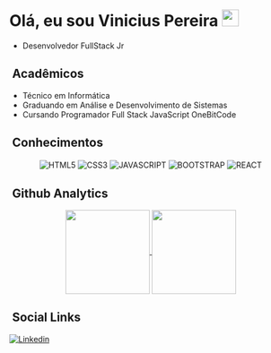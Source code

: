 <h1> Olá, eu sou Vinicius Pereira <img src="https://raw.githubusercontent.com/kaueMarques/kaueMarques/master/hi.gif" width="30px"></h1> 

- Desenvolvedor FullStack Jr

## &nbsp;Acadêmicos

- Técnico em Informática
- Graduando em Análise e Desenvolvimento de Sistemas
- Cursando Programador Full Stack JavaScript OneBitCode

## &nbsp;Conhecimentos
<p align="center">
  <img align="center" alt="HTML5" src="https://img.shields.io/badge/HTML5-E34F26?style=for-the-badge&logo=html5&logoColor=white">
  <img align="center" alt="CSS3" src="https://img.shields.io/badge/CSS3-1572B6?style=for-the-badge&logo=css3&logoColor=white">
  <img align="center" alt="JAVASCRIPT" src="https://img.shields.io/badge/JavaScript-F7DF1E?style=for-the-badge&logo=javascript&logoColor=black">
  <img align="center" alt="BOOTSTRAP" src="https://img.shields.io/badge/Bootstrap-563D7C?style=for-the-badge&logo=bootstrap&logoColor=white">
  <img align="center" alt="REACT" src="https://img.shields.io/badge/React-20232A?style=for-the-badge&logo=react&logoColor=61DAFB">
</p>

## &nbsp;Github Analytics
<p align="center"> 
  <a href="https://github.com/viniciuspereirx/github-readme-stats">
    <img height=150 align="center" src="https://github-readme-stats.vercel.app/api?username=viniciuspereirx&theme=bear" />
  </a>
  <a href="https://github.com/viniciuspereirx/convoychat">
    <img height=150 align="center" src="https://github-readme-stats.vercel.app/api/top-langs?username=viniciuspereirx&theme=bear&layout=compact&langs_count=8&card_width=320" />
  </a>
</p>

## &nbsp;Social Links
[![Linkedin](https://img.shields.io/badge/LinkedIn-0077B5?style=for-the-badge&logo=linkedin&logoColor=white)](https://www.linkedin.com/in/viniciuspereiradev/)


